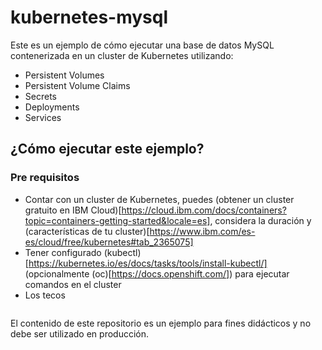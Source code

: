 # kubernetes-mysql

Este es un ejemplo de cómo ejecutar una base de datos MySQL contenerizada en un cluster de Kubernetes utilizando:

* Persistent Volumes
* Persistent Volume Claims
* Secrets
* Deployments
* Services

## ¿Cómo ejecutar este ejemplo?

### Pre requisitos

* Contar con un cluster de Kubernetes, puedes (obtener un cluster gratuito en IBM Cloud)[https://cloud.ibm.com/docs/containers?topic=containers-getting-started&locale=es], considera la duración y (características de tu cluster)[https://www.ibm.com/es-es/cloud/free/kubernetes#tab_2365075]
* Tener configurado (kubectl)[https://kubernetes.io/es/docs/tasks/tools/install-kubectl/] (opcionalmente (oc)[https://docs.openshift.com/]) para ejecutar comandos en el cluster
* Los tecos

```

```

El contenido de este repositorio es un ejemplo para fines didácticos y no debe ser utilizado en producción.